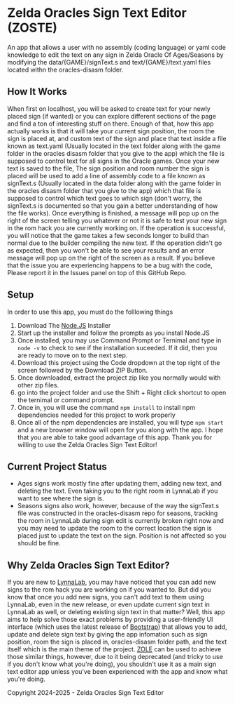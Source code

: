 # Zelda Oracles Sign Text Editor (ZOSTE)
An app that allows a user with no assembly (coding language) or yaml code knowledge to edit the text on any sign in Zelda Oracle Of Ages/Seasons by modifying the 
data/{GAME}/signText.s and text/{GAME}/text.yaml files located withn the oracles-disasm folder.
## How It Works
  When first on localhost, you will be asked to create text for your newly placed sign (if wanted) or you can explore different sections of the page and find a ton of
interesting stuff on there. Enough of that, how this app actually works is that it will take your current sign position, the room the sign is placed at, and custom text of the sign
and place that text inside a file known as text.yaml (Usually located in the text folder along with the game folder in the oracles disasm folder that you give to the app) which
the file is supposed to control text for all signs in the Oracle games. Once your new text is saved to the file, The sign position and room number the sign is placed will be used
to add a line of assembly code to a file known as signText.s (Usually located in the data folder along with the game folder in the oracles disasm folder that you give to the app)
which that file is supposed to control which text goes to which sign (don't worry, the signText.s is documented so that you gain a better understanding of how the file works).
  Once everything is finished, a message will pop up on the right of the screen telling you whatever or not it is safe to test your new sign in the rom hack you are currently
working on. If the operation is successful, you will notice that the game takes a few seconds longer to build than normal due to the builder compiling the new text.
If the operation didn't go as expected, then you won't be able to see your results and an error message will pop up on the right of the screen as a result. 
  If you believe that the issue you are experiencing happens to be a bug with the code, Please report it in the Issues panel on top of this GitHub Repo.
## Setup
In order to use this app, you must do the folllowing things
1. Download The [Node.JS](https://nodejs.org) Installer
2. Start up the installer and follow the prompts as you install Node.JS
3. Once installed, you may use Command Prompt or Ternimal and type in ```node -v``` to check to see if the installation suceeded.
   If it did, then you are ready to move on to the next step.
4. Download this project using the Code dropdown at the top right of the screen followed by the Download ZIP Button.
5. Once downloaded, extract the project zip like you normally would with other zip files.
6. go into the project folder and use the Shift + Right click shortcut to open the ternimal or command prompt.
7. Once in, you will use the command ```npm install``` to install npm dependencies needed for this project to work properly
8. Once all of the npm dependencies are installed, you will type ```npm start``` and a new browser window will open for you along with the app.
I hope that you are able to take good advantage of this app. Thank you for willing to use the Zelda Oracles Sign Text Editor!
## Current Project Status
* Ages signs work mostly fine after updating them, adding new text, and deleting the text. Even taking you to the right room in LynnaLab if you want to see where the sign is.
* Seasons signs also work, however, because of the way the signText.s file was constructed in the oracles-disasm repo for seasons, tracking the room in LynnaLab 
during sign edit is currently broken right now and you may need to update the room to the correct location the sign is placed just to update the text on the sign. 
Position is not affected so you should be fine.
## Why Zelda Oracles Sign Text Editor?
If you are new to [LynnaLab](https://github.com/Stewmath/LynnaLab/), you may have noticed that you can add new signs to the rom hack you are working on if you wanted to. But did you know that once you add new signs, you can't add text to them using LynnaLab, even in the new release, or even update current sign text in LynnaLab as well, or deleting existing sign text in that matter? Well, this app aims to help solve those exact problems by providing a user-friendly UI interface (which uses the latest release of [Bootstrap](https://getbootstrap.com)) that allows you to add, update and delete sign text by giving the app infomation such as sign position, room the sign is placed in, oracles-disasm folder path, and the text itself which is the main theme of the project. [ZOLE](https://wiki.zeldahacking.net/oracle/ZOLE) can be used to achieve those similar things, however, due to it being deprecated (and tricky to use if you don't know what you're doing), you shouldn't use it as a main sign text editor app unless you've been experienced with the app and know what you're doing.

Copyright 2024-2025 - Zelda Oracles Sign Text Editor
